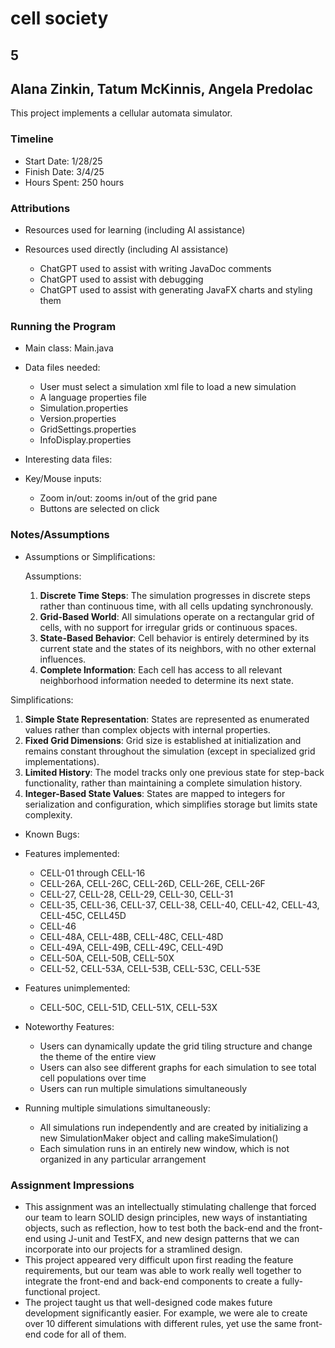 # cell society

## 5

## Alana Zinkin, Tatum McKinnis, Angela Predolac

This project implements a cellular automata simulator.

### Timeline

* Start Date: 1/28/25
* Finish Date: 3/4/25
* Hours Spent: 250 hours

### Attributions

* Resources used for learning (including AI assistance)
* Resources used directly (including AI assistance)

  * ChatGPT used to assist with writing JavaDoc comments
  * ChatGPT used to assist with debugging
  * ChatGPT used to assist with generating JavaFX charts and styling them

### Running the Program

* Main class: Main.java
* Data files needed:

  * User must select a simulation xml file to load a new simulation
  * A language properties file
  * Simulation.properties
  * Version.properties
  * GridSettings.properties
  * InfoDisplay.properties
* Interesting data files:
* Key/Mouse inputs:

  * Zoom in/out: zooms in/out of the grid pane
  * Buttons are selected on click

### Notes/Assumptions

* Assumptions or Simplifications:

  Assumptions:

  1. **Discrete Time Steps**: The simulation progresses in discrete steps rather than continuous time, with all cells updating synchronously.
  2. **Grid-Based World**: All simulations operate on a rectangular grid of cells, with no support for irregular grids or continuous spaces.
  3. **State-Based Behavior**: Cell behavior is entirely determined by its current state and the states of its neighbors, with no other external influences.
  4. **Complete Information**: Each cell has access to all relevant neighborhood information needed to determine its next state.

Simplifications:

1. **Simple State Representation**: States are represented as enumerated values rather than complex objects with internal properties.
2. **Fixed Grid Dimensions**: Grid size is established at initialization and remains constant throughout the simulation (except in specialized grid implementations).
3. **Limited History**: The model tracks only one previous state for step-back functionality, rather than maintaining a complete simulation history.
4. **Integer-Based State Values**: States are mapped to integers for serialization and configuration, which simplifies storage but limits state complexity.

* Known Bugs:
* Features implemented:

  * CELL-01 through CELL-16
  * CELL-26A, CELL-26C, CELL-26D, CELL-26E, CELL-26F
  * CELL-27, CELL-28, CELL-29, CELL-30, CELL-31
  * CELL-35, CELL-36, CELL-37, CELL-38, CELL-40, CELL-42, CELL-43, CELL-45C, CELL45D
  * CELL-46
  * CELL-48A, CELL-48B, CELL-48C, CELL-48D
  * CELL-49A, CELL-49B, CELL-49C, CELL-49D
  * CELL-50A, CELL-50B, CELL-50X
  * CELL-52, CELL-53A, CELL-53B, CELL-53C, CELL-53E
* Features unimplemented:

  * CELL-50C, CELL-51D, CELL-51X, CELL-53X
* Noteworthy Features:

  * Users can dynamically update the grid tiling structure and change the theme of the entire view
  * Users can also see different graphs for each simulation to see total cell populations over time
  * Users can run multiple simulations simultaneously
* Running multiple simulations simultaneously:

  * All simulations run independently and are created by
    initializing a new SimulationMaker object and calling makeSimulation()
  * Each simulation runs in an entirely new window, which is not organized in any particular arrangement

### Assignment Impressions

* This assignment was an intellectually stimulating challenge that forced our team to
  learn SOLID design principles, new ways of instantiating objects, such as reflection, how to test both the back-end and
  the front-end using J-unit and TestFX, and new design patterns that we can incorporate into our projects for a stramlined design.
* This project appeared very difficult upon first reading the feature requirements, but our team was able to work really well together
  to integrate the front-end and back-end components to create a fully-functional project.
* The project taught us that well-designed code makes future development significantly easier. For example, we were ale to create over 10 different
  simulations with different rules, yet use the same front-end code for all of them.
